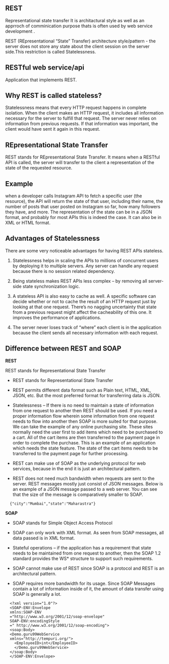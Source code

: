 

## REST

Representational state transfer It is architactural style as well as an apprroch of comminication purpose thats is often used by web service development .

REST (REpresentational “State” Transfer) architecture style/pattern - the server does not store any state about the client session on the server side.This restriction is called Statelessness.

## RESTful web service/api

Application that implements REST.

## Why REST is called stateless?

Statelessness means that every HTTP request happens in complete isolation. When the client makes an HTTP request, it includes all information necessary for the server to fulfill that request. The server never relies on information from previous requests. If that information was important, the client would have sent it again in this request.

## REpresentational State Transfer
REST stands for REpresentational State Transfer. It means when a RESTful API is called, the server will transfer to the client a representation of the state of the requested resource. 

## Example

when a developer calls Instagram API to fetch a specific user (the resource), the API will return the state of that user, including their name, the number of posts that user posted on Instagram so far, how many followers they have, and more. The representation of the state can be in a JSON format, and probably for most APIs this is indeed the case. It can also be in XML or HTML format.


## Advantages of Statelessness
There are some very noticeable advantages for having REST APIs stateless.

1) Statelessness helps in scaling the APIs to millions of concurrent users by deploying it to multiple servers. Any server can handle any request because there is no session related dependency.

2) Being stateless makes REST APIs less complex – by removing all server-side state synchronization logic.

3) A stateless API is also easy to cache as well. A specific software can decide whether or not to cache the result of an HTTP request just by looking at that one request. There’s no nagging uncertainty that state from a previous request might affect the cacheability of this one. It improves the performance of applications.

4) The server never loses track of “where” each client is in the application because the client sends all necessary information with each request.

## Difference between REST and SOAP

**REST**

REST stands for Representational State Transfer

* REST stands for Representational State Transfer
  
* REST permits different data format such as Plain text, HTML, XML, JSON, etc. But the most preferred format for transferring data is JSON.
  
* Statelessness – If there is no need to maintain a state of information from one request to another then REST should be used. If you need a proper information flow wherein some information from one request needs to flow into another then SOAP is more suited for that purpose. We can take the example of any online purchasing site. These sites normally need the user first to add items which need to be purchased to a cart. All of the cart items are then transferred to the payment page in order to complete the purchase. This is an example of an application which needs the state feature. The state of the cart items needs to be transferred to the payment page for further processing.
  
* REST can make use of SOAP as the underlying protocol for web services, because in the end it is just an architectural pattern.

* REST does not need much bandwidth when requests are sent to the server. REST messages mostly just consist of JSON messages. Below is an example of a JSON message passed to a web server. You can see that the size of the message is comparatively smaller to SOAP.
```
  {"city":"Mumbai","state":"Maharastra"}
```


**SOAP**

* SOAP stands for Simple Object Access Protocol 

* SOAP can only work with XML format. As seen from SOAP messages, all data passed is in XML format.

* Stateful operations – if the application has a requirement that state needs to be maintained from one request to another, then the SOAP 1.2 standard provides the WS* structure to support such requirements.

* SOAP cannot make use of REST since SOAP is a protocol and REST is an architectural pattern.

* SOAP requires more bandwidth for its usage. Since SOAP Messages contain a lot of information inside of it, the amount of data transfer using SOAP is generally a lot.

```
  <?xml version="1.0"?>
  <SOAP-ENV:Envelope 
  xmlns:SOAP-ENV
  ="http://www.w3.org/2001/12/soap-envelope" 
  SOAP-ENV:encodingStyle
  =" http://www.w3.org/2001/12/soap-encoding">
  <soap:Body>
  <Demo.guru99WebService
  xmlns="http://tempuri.org/">
    <EmployeeID>int</EmployeeID>
    </Demo.guru99WebService>
  </soap:Body>
  </SOAP-ENV:Envelope>
```
